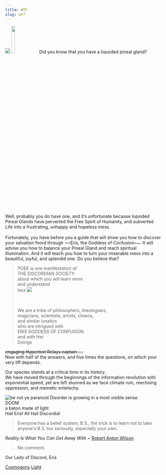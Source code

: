 ```yaml
---
title: WTF
slug: wtf
---
```


<img class="flush" src="/image/froodlarge.png">

<img src="/image/flake.png" class="left o25" style="width: 15%; margin-right: 10px;">
Did you know that you have a lopsided pineal gland?
<br><br>Well, probably you do have one, and it’s unfortunate because lopsided Pineal Glands have perverted the Free Spirit of Humanity, and subverted Life into a frustrating, unhappy and hopeless mess.
<br><br>Fortunately, you have before you a guide that will show you how to discover your salvation fnord through
~~Eris, the Goddess of Confusion~~. It will advise you how to balance your Pineal Gland and reach spiritual Illumination. And it will teach you how to turn your miserable mess into a beautiful, joyful, and splendid one. Do you believe that?

<blockquote>
POEE is one manifestation of
<br>THE DISCORDIAN SOCIETY
<br>about which you will learn more
<br>and understand
<br>less

<img class="right" src="/image/poo.png">

<br><br>We are a tribe of philosophers, theologians,
<br>magicians, scientists, artists, clowns,
<br>and similar lunatics
<br>who are intrigued with
<br>ERIS GODDESS OF CONFUSION
<br>and with Her
<br>Doings
</blockquote>

~~engaging Hypertext Relays captain . ..~~
<br>Now with half of the answers, and five times the questions, on which your very liff depends.

Our species stands at a critical time in its history.
<br>We have moved through the beginnings of the information revolution with exponential speed, yet are left stunned as we face climate ruin, reechoing oppression, and memetic entelechy.

<img alt="be not ye paranoid" src="/image/bnyp.png" class="right">
Disorder is growing in a most visible sense.
<br>DOOM
<br>a baton made of light
<br>Hail Eris! All Hail Discordia!

> Everyone has a belief system, B.S., the trick is to learn not to take anyone's B.S. too seriously, especially your own.

<attr>
  <i>Reality Is What You Can Get Away With</i> ~ <a href="https://www.youtube.com/watch?list=UUkSH88oT4dDl3aZQZKM_BIw&feature=player_detailpage&v=zTLkiJUX05A">Robert Anton Wilson</a>
</attr>

> No comment.

<attr>Our Lady of Discord, Eris</attr>

<a href="/read/cosmogony" class="prev">Cosmogony</a>
<a href="/read/light" class="next">Light</a>
